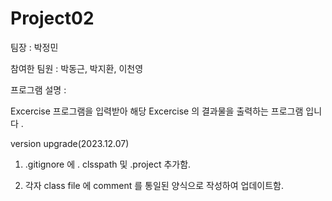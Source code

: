 # Project02


팀장 : 박정민

참여한 팀원 : 박동근, 박지환, 이천영

프로그램 설명 :

  Excercise 프로그램을 입력받아 해당 Excercise 의 결과물을 출력하는 프로그램 입니다 .




version upgrade(2023.12.07)

1. .gitignore 에 . clsspath 및 .project 추가함.

2. 각자 class file 에 comment 를 통일된 양식으로 작성하여 업데이트함.





